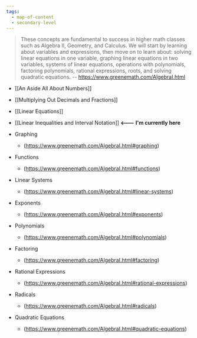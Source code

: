 ```yaml
---
tags:
  - map-of-content
  - secondary-level
---
```


> These concepts are fundamental to success in higher math classes such as Algebra II, Geometry, and Calculus. We will start by learning about variables and expressions, then move on to learn about: solving linear equations in one variable, graphing linear equations in two variables, systems of linear equations, operations with polynomials, factoring polynomials, rational expressions, roots, and solving quadratic equations.
> -- https://www.greenemath.com/AlgebraI.html

- [[An Aside All About Numbers]]
- [[Multiplying Out Decimals and Fractions]]
- [[Linear Equations]] 
- [[Linear Inequalities and Interval Notation]] **<--- I'm currently here**

- Graphing
  - (https://www.greenemath.com/AlgebraI.html#graphing)
- Functions
  - (https://www.greenemath.com/AlgebraI.html#functions)
- Linear Systems
  - (https://www.greenemath.com/AlgebraI.html#linear-systems)
- Exponents
  - (https://www.greenemath.com/AlgebraI.html#exponents)
- Polynomials
  - (https://www.greenemath.com/AlgebraI.html#polynomials)
- Factoring
  - (https://www.greenemath.com/AlgebraI.html#factoring)
- Rational Expressions
  - (https://www.greenemath.com/AlgebraI.html#rational-expressions)
- Radicals
  - (https://www.greenemath.com/AlgebraI.html#radicals)
- Quadratic Equations
  - (https://www.greenemath.com/AlgebraI.html#quadratic-equations)